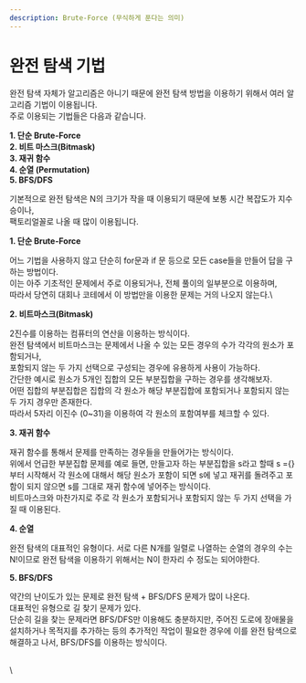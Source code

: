 ```yaml
---
description: Brute-Force (무식하게 푼다는 의미)
---
```


# 완전 탐색 기법

완전 탐색 자체가 알고리즘은 아니기 때문에 완전 탐색 방법을 이용하기 위해서 여러 알고리즘 기법이 이용됩니다. \
주로 이용되는 기법들은 다음과 같습니다.



**1. 단순 Brute-Force**\
**2. 비트 마스크(Bitmask)**\
**3. 재귀 함수**\
**4. 순열 (Permutation)**\
**5. BFS/DFS**



기본적으로 완전 탐색은 N의 크기가 작을 때 이용되기 때문에 보통 시간 복잡도가 지수승이나, \
팩토리얼꼴로 나올 때 많이 이용됩니다.



**1. 단순 Brute-Force**

어느 기법을 사용하지 않고 단순히 for문과 if 문 등으로 모든 case들을 만들어 답을 구하는 방법이다. \
이는 아주 기초적인 문제에서 주로 이용되거나, 전체 풀이의 일부분으로 이용하며, \
따라서 당연히 대회나 코테에서 이 방법만을 이용한 문제는 거의 나오지 않는다.\


**2. 비트마스크(Bitmask)**

2진수를 이용하는 컴퓨터의 연산을 이용하는 방식이다. \
완전 탐색에서 비트마스크는 문제에서 나올 수 있는 모든 경우의 수가 각각의 원소가 포함되거나, \
포함되지 않는 두 가지 선택으로 구성되는 경우에 유용하게 사용이 가능하다. \
간단한 예시로 원소가 5개인 집합의 모든 부분집합을 구하는 경우를 생각해보자. \
어떤 집합의 부분집합은 집합의 각 원소가 해당 부분집합에 포함되거나 포함되지 않는 두 가지 경우만 존재한다. \
따라서 5자리 이진수 (0\~31)을 이용하여 각 원소의 포함여부를 체크할 수 있다.



**3. 재귀 함수**

재귀 함수를 통해서 문제를 만족하는 경우들을 만들어가는 방식이다. \
위에서 언급한 부분집합 문제를 예로 들면, 만들고자 하는 부분집합을 s라고 할때 s ={} 부터 시작해서 각 원소에 대해서 해당 원소가 포함이 되면 s에 넣고 재귀를 돌려주고 포함이 되지 않으면 s를 그대로 재귀 함수에 넣어주는 방식이다. \
비트마스크와 마찬가지로 주로 각 원소가 포함되거나 포함되지 않는 두 가지 선택을 가질 때 이용된다.



**4. 순열**

완전 탐색의 대표적인 유형이다. 서로 다른 N개를 일렬로 나열하는 순열의 경우의 수는 N!이므로 완전 탐색을 이용하기 위해서는 N이 한자리 수 정도는 되어야한다.



**5. BFS/DFS**

약간의 난이도가 있는 문제로 완전 탐색 + BFS/DFS 문제가 많이 나온다. \
대표적인 유형으로 길 찾기 문제가 있다. \
단순히 길을 찾는 문제라면 BFS/DFS만 이용해도 충분하지만, 주어진 도로에 장애물을 설치하거나 목적지를 추가하는 등의 추가적인 작업이 필요한 경우에 이를 완전 탐색으로 해결하고 나서, BFS/DFS를 이용하는 방식이다.

\
\
